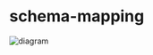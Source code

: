 # schema-mapping

![diagram](https://github.com/amplabs-ai/schema-mapping/blob/main/schematic.drawio.png?raw=true)
